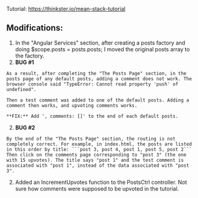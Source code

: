 Tutorial: https://thinkster.io/mean-stack-tutorial


## Modifications:

1. In the "Angular Services" section, after creating a posts factory and doing $scope.posts = posts.posts; I moved the original posts array to the factory.
  1. **BUG #1**

    As a result, after completing the "The Posts Page" section, in the posts page of any default posts, adding a comment does not work. The browser console said "TypeError: Cannot read property 'push' of undefined".

    Then a test comment was added to one of the default posts. Adding a comment then works, and upvoting comments works.

    **FIX:** Add ', comments: []' to the end of each default posts.

  2. **BUG #2**
  
    By the end of the "The Posts Page" section, the routing is not completely correct. For example, in index.html, the posts are listed in this order by title: ```post 3, post 4, post 1, post 5, post 2``` Then click on the comments page corresponding to "post 3" (the one with 15 upvotes). The title says "post 1" and the test comment is associated with "post 1", instead of the data associated with "post 3".

2. Added an IncrementUpvotes function to the PostsCtrl controller. Not sure how comments were supposed to be upvoted in the tutorial.

